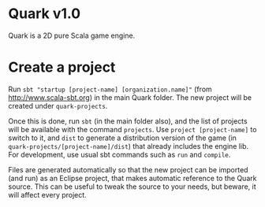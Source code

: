 Quark v1.0
==========

Quark is a 2D pure Scala game engine.


Create a project
================

Run `sbt "startup [project-name] [organization.name]"` (from http://www.scala-sbt.org) in the main Quark folder. The new project will be created under `quark-projects`.

Once this is done, run `sbt` (in the main folder also), and the list of projects will be available with the command `projects`. Use
`project [project-name]` to switch to it, and `dist` to generate a distribution version of the game (in `quark-projects/[project-name]/dist`) that already includes the engine lib. For development, use usual sbt commands such as `run` and `compile`.

Files are generated automatically so that the new project can be imported (and run) as an Eclipse project, that makes automatic reference to the Quark source. This can be useful to tweak the source to your needs, but beware, it will affect every project.
